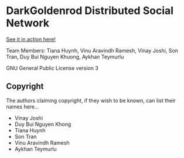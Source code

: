DarkGoldenrod Distributed Social Network
===================================
[See it in action here!](https://www.youtube.com/watch?v=syb3-93VnGk)

Team Members:
Tiana Huynh,
Vinu Aravindh Ramesh,
Vinay Joshi,
Son Tran,
Duy Bui Nguyen Khuong,
Aykhan Teymurlu

GNU General Public License version 3

## Copyright

The authors claiming copyright, if they wish to be known, can list their names here...

* Vinay Joshi
* Duy Bui Nguyen Khong
* Tiana Huynh
* Son Tran
* Vinu Aravindh Ramesh
* Aykhan Teymurlu
